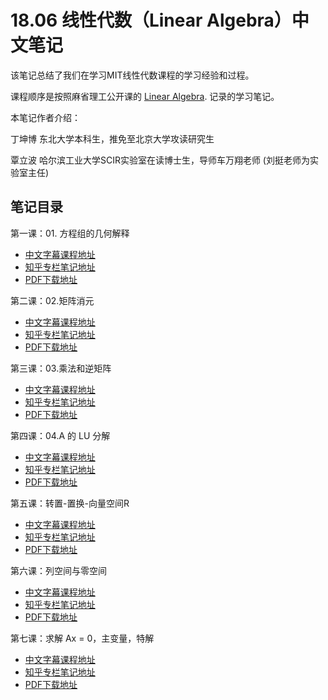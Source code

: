 # 18.06 线性代数（Linear Algebra）中文笔记

该笔记总结了我们在学习MIT线性代数课程的学习经验和过程。

课程顺序是按照麻省理工公开课的 [Linear Algebra](http://open.163.com/special/opencourse/daishu.html). 记录的学习笔记。

本笔记作者介绍：


丁坤博 东北大学本科生，推免至北京大学攻读研究生


覃立波 哈尔滨工业大学SCIR实验室在读博士生，导师车万翔老师 (刘挺老师为实验室主任)

## 笔记目录
第一课：01. 方程组的几何解释
* [中文字幕课程地址](http://open.163.com/newview/movie/free?pid=M6V0BQC4M&mid=M6V29E773)
* [知乎专栏笔记地址](https://zhuanlan.zhihu.com/p/87873464)
* [PDF下载地址](https://github.com/yizhen20133868/MIT-Linear-Algebra-Notes/tree/master/%E6%96%B9%E7%A8%8B%E7%BB%84%E7%9A%84%E5%87%A0%E4%BD%95%E8%A7%A3%E9%87%8A)

第二课：02.矩阵消元
* [中文字幕课程地址](http://open.163.com/newview/movie/free?pid=M6V0BQC4M&mid=M6V29EGPP)
* [知乎专栏笔记地址](https://zhuanlan.zhihu.com/p/88272838)
* [PDF下载地址](https://github.com/yizhen20133868/MIT-Linear-Algebra-Notes/tree/master/%E7%9F%A9%E9%98%B5%E6%B6%88%E5%85%83)

第三课：03.乘法和逆矩阵
* [中文字幕课程地址](http://open.163.com/newview/movie/free?pid=M6V0BQC4M&mid=M6V29FCHO)
* [知乎专栏笔记地址](https://zhuanlan.zhihu.com/p/88755358)
* [PDF下载地址](https://github.com/yizhen20133868/MIT-Linear-Algebra-Notes/tree/master/%E4%B9%98%E6%B3%95%E5%92%8C%E9%80%86%E7%9F%A9%E9%98%B5)

第四课：04.A 的 LU 分解
* [中文字幕课程地址](http://open.163.com/newview/movie/free?pid=M6V0BQC4M&mid=M6V29FCHO)
* [知乎专栏笔记地址](https://zhuanlan.zhihu.com/p/89784741)
* [PDF下载地址](https://github.com/yizhen20133868/MIT-Linear-Algebra-Notes/tree/master/%5B04%5DA%20%E7%9A%84%20LU%20%E5%88%86%E8%A7%A3)

第五课：转置-置换-向量空间R
* [中文字幕课程地址](http://open.163.com/newview/movie/free?pid=M6V0BQC4M&mid=M6V29FRJK)
* [知乎专栏笔记地址](https://zhuanlan.zhihu.com/p/90227543)
* [PDF下载地址](https://github.com/yizhen20133868/MIT-Linear-Algebra-Notes/tree/master/%5B04%5DA%20%E7%9A%84%20LU%20%E5%88%86%E8%A7%A3)

第六课：列空间与零空间
* [中文字幕课程地址](http://open.163.com/newview/movie/free?pid=M6V0BQC4M&mid=M6V29FRJK)
* [知乎专栏笔记地址](https://zhuanlan.zhihu.com/p/105280523)
* [PDF下载地址](https://github.com/yizhen20133868/MIT-Linear-Algebra-Notes/tree/master/%5B06%5D%20%E5%88%97%E7%A9%BA%E9%97%B4%E5%92%8C%E9%9B%B6%E7%A9%BA%E9%97%B4)

第七课：求解 Ax = 0，主变量，特解
* [中文字幕课程地址](http://open.163.com/newview/movie/free?pid=M6V0BQC4M&mid=M6V29FRJK)
* [知乎专栏笔记地址](https://zhuanlan.zhihu.com/p/106145156)
* [PDF下载地址](https://github.com/yizhen20133868/MIT-Linear-Algebra-Notes/tree/master/%5B06%5D%20%E5%88%97%E7%A9%BA%E9%97%B4%E5%92%8C%E9%9B%B6%E7%A9%BA%E9%97%B4)

